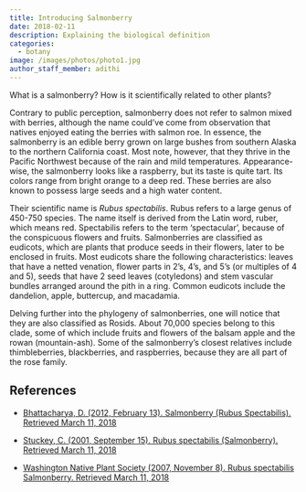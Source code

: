 ```yaml
---
title: Introducing Salmonberry
date: 2018-02-11
description: Explaining the biological definition
categories:
  - botany
image: /images/photos/photo1.jpg
author_staff_member: adithi
---
```


What is a salmonberry? How is it scientifically related to other plants?  
  
Contrary to public perception, salmonberry does not refer to salmon mixed with berries, although the name could’ve come from observation that natives enjoyed eating the berries with salmon roe.
In essence, the salmonberry is an edible berry grown on large bushes from southern Alaska to the northern California coast.
Most note, however, that they thrive in the Pacific Northwest because of the rain and mild temperatures.
Appearance-wise, the salmonberry looks like a raspberry, but its taste is quite tart.
Its colors range from bright orange to a deep red.
These berries are also known to possess large seeds and a high water content.
  
Their scientific name is <i>Rubus spectabilis</i>.
Rubus refers to a large genus of 450-750 species.
The name itself is derived from the Latin word, ruber, which means red.
Spectabilis refers to the term ‘spectacular’, because of the conspicuous flowers and fruits.
Salmonberries are classified as eudicots, which are plants that produce seeds in their flowers, later to be enclosed in fruits.
Most eudicots share the following characteristics: leaves that have a netted venation, flower parts in 2’s, 4’s, and 5’s (or multiples of 4 and 5), seeds that have 2 seed leaves (cotyledons) and stem vascular bundles arranged around the pith in a ring.
Common eudicots include the dandelion, apple, buttercup, and macadamia.
 
Delving further into the phylogeny of salmonberries, one will notice that they are also classified as Rosids.
About 70,000 species belong to this clade, some of which include fruits and flowers of the balsam apple and the rowan (mountain-ash).
Some of the salmonberry’s closest relatives include thimbleberries, blackberries, and raspberries, because they are all part of the rose family.

## References

- [Bhattacharya, D. (2012, February 13). Salmonberry (Rubus Spectabilis). Retrieved March 11, 2018](http://www.onlyfoods.net/salmonberry-rubus-spectabilis.html)

- [Stuckey, C. (2001, September 15). Rubus spectabilis (Salmonberry). Retrieved March 11, 2018](http://www.nwplants.com/business/catalog/rub_spe.html)

- [Washington Native Plant Society (2007, November 8). Rubus spectabilis Salmonberry. Retrieved March 11, 2018](http://www.wnps.org/landscaping/herbarium/pages/rubus-spectabilis.html)
